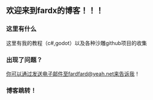 ##  欢迎来到fardx的博客！！！

### 这里有什么
这里有我的教程（c#,godot）以及各种沙雕github项目的收集
### 出现了问题？
你可以通过发送电子邮件至fardfard@yeah.net来告诉我！
### 博客跳转！

